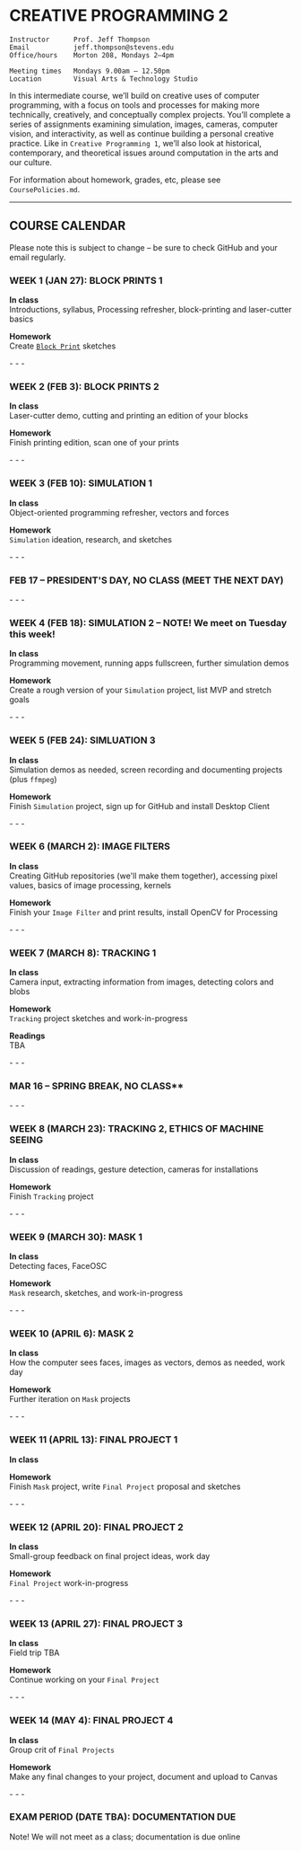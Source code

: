 # CREATIVE PROGRAMMING 2

    Instructor      Prof. Jeff Thompson
    Email           jeff.thompson@stevens.edu
    Office/hours    Morton 208, Mondays 2–4pm

    Meeting times   Mondays 9.00am – 12.50pm
    Location        Visual Arts & Technology Studio

In this intermediate course, we’ll build on creative uses of computer programming, with a focus on tools and processes for making more technically, creatively, and conceptually complex projects. You’ll complete a series of assignments examining simulation, images, cameras, computer vision, and interactivity, as well as continue building a personal creative practice. Like in `Creative Programming 1`, we’ll also look at historical, contemporary, and theoretical issues around computation in the arts and our culture.

For information about homework, grades, etc, please see `CoursePolicies.md`.

***

## COURSE CALENDAR
Please note this is subject to change – be sure to check GitHub and your email regularly.

### WEEK 1 (JAN 27): BLOCK PRINTS 1  
**In class**  
Introductions, syllabus, Processing refresher, block-printing and laser-cutter basics  

**Homework**  
Create [`Block Print`](https://github.com/jeffThompson/CreativeProgramming2/blob/master/Assignments/Week01_BlockPrints.md) sketches  

\- \- \-

### WEEK 2 (FEB 3): BLOCK PRINTS 2  
**In class**  
Laser-cutter demo, cutting and printing an edition of your blocks  

**Homework**  
Finish printing edition, scan one of your prints  

\- \- \-

### WEEK 3 (FEB 10): SIMULATION 1  
**In class**  
Object-oriented programming refresher, vectors and forces  

**Homework**  
`Simulation` ideation, research, and sketches  

\- \- \-

### FEB 17 – PRESIDENT'S DAY, NO CLASS (MEET THE NEXT DAY)

\- \- \-

### WEEK 4 (FEB 18): SIMULATION 2 – NOTE! We meet on Tuesday this week!  
**In class**  
Programming movement, running apps fullscreen, further simulation demos  

**Homework**  
Create a rough version of your `Simulation` project, list MVP and stretch goals  

\- \- \-

### WEEK 5 (FEB 24): SIMLUATION 3  
**In class**  
Simulation demos as needed, screen recording and documenting projects (plus `ffmpeg`)  

**Homework**  
Finish `Simulation` project, sign up for GitHub and install Desktop Client  

\- \- \-

### WEEK 6 (MARCH 2): IMAGE FILTERS  
**In class**  
Creating GitHub repositories (we'll make them together), accessing pixel values, basics of image processing, kernels  

**Homework**  
Finish your `Image Filter` and print results, install OpenCV for Processing

\- \- \-

### WEEK 7 (MARCH 8): TRACKING 1  
**In class**  
Camera input, extracting information from images, detecting colors and blobs  

**Homework**  
`Tracking` project sketches and work-in-progress  

**Readings**  
TBA  

\- \- \-

### MAR 16 – SPRING BREAK, NO CLASS**

\- \- \-

### WEEK 8 (MARCH 23): TRACKING 2, ETHICS OF MACHINE SEEING  
**In class**  
Discussion of readings, gesture detection, cameras for installations  

**Homework**  
Finish `Tracking` project  

\- \- \-

### WEEK 9 (MARCH 30): MASK 1  
**In class**  
Detecting faces, FaceOSC

**Homework**  
`Mask` research, sketches, and work-in-progress  

\- \- \-

### WEEK 10 (APRIL 6): MASK 2  
**In class**  
How the computer sees faces, images as vectors, demos as needed, work day  

**Homework**  
Further iteration on `Mask` projects  

\- \- \-

### WEEK 11 (APRIL 13): FINAL PROJECT 1  
**In class**  


**Homework**  
Finish `Mask` project, write `Final Project` proposal and sketches

\- \- \-

### WEEK 12 (APRIL 20): FINAL PROJECT 2  
**In class**  
Small-group feedback on final project ideas, work day  

**Homework**  
`Final Project` work-in-progress

\- \- \-

### WEEK 13 (APRIL 27): FINAL PROJECT 3  
**In class**  
Field trip TBA  

**Homework**  
Continue working on your `Final Project`

\- \- \-

### WEEK 14 (MAY 4): FINAL PROJECT 4  
**In class**  
Group crit of `Final Projects`

**Homework**  
Make any final changes to your project, document and upload to Canvas  

\- \- \-

### EXAM PERIOD (DATE TBA): DOCUMENTATION DUE  
Note! We will not meet as a class; documentation is due online


